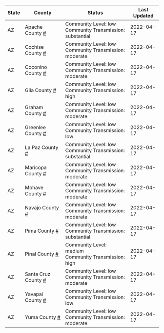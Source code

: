 State | County | Status | Last Updated
--- | --- | --- | --- 
AZ | Apache County <a href="#apache_county">#</a> | <a name="apache_county"></a>Community Level: low<br/>Community Transmission: substantial | 2022-04-17
AZ | Cochise County <a href="#cochise_county">#</a> | <a name="cochise_county"></a>Community Level: low<br/>Community Transmission: moderate | 2022-04-17
AZ | Coconino County <a href="#coconino_county">#</a> | <a name="coconino_county"></a>Community Level: low<br/>Community Transmission: moderate | 2022-04-17
AZ | Gila County <a href="#gila_county">#</a> | <a name="gila_county"></a>Community Level: low<br/>Community Transmission: high | 2022-04-17
AZ | Graham County <a href="#graham_county">#</a> | <a name="graham_county"></a>Community Level: low<br/>Community Transmission: moderate | 2022-04-17
AZ | Greenlee County <a href="#greenlee_county">#</a> | <a name="greenlee_county"></a>Community Level: low<br/>Community Transmission: low | 2022-04-17
AZ | La Paz County <a href="#la_paz_county">#</a> | <a name="la_paz_county"></a>Community Level: low<br/>Community Transmission: substantial | 2022-04-17
AZ | Maricopa County <a href="#maricopa_county">#</a> | <a name="maricopa_county"></a>Community Level: low<br/>Community Transmission: moderate | 2022-04-17
AZ | Mohave County <a href="#mohave_county">#</a> | <a name="mohave_county"></a>Community Level: low<br/>Community Transmission: moderate | 2022-04-17
AZ | Navajo County <a href="#navajo_county">#</a> | <a name="navajo_county"></a>Community Level: low<br/>Community Transmission: moderate | 2022-04-17
AZ | Pima County <a href="#pima_county">#</a> | <a name="pima_county"></a>Community Level: low<br/>Community Transmission: substantial | 2022-04-17
AZ | Pinal County <a href="#pinal_county">#</a> | <a name="pinal_county"></a>Community Level: medium<br/>Community Transmission: high | 2022-04-17
AZ | Santa Cruz County <a href="#santa_cruz_county">#</a> | <a name="santa_cruz_county"></a>Community Level: low<br/>Community Transmission: moderate | 2022-04-17
AZ | Yavapai County <a href="#yavapai_county">#</a> | <a name="yavapai_county"></a>Community Level: low<br/>Community Transmission: low | 2022-04-17
AZ | Yuma County <a href="#yuma_county">#</a> | <a name="yuma_county"></a>Community Level: low<br/>Community Transmission: moderate | 2022-04-17

